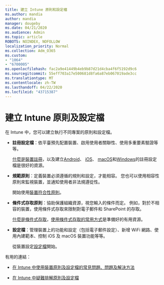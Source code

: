 ```yaml
---
title: 建立 Intune 原則和設定檔
ms.author: mandia
author: mandia
manager: dougeby
ms.date: 04/21/2020
ms.audience: Admin
ms.topic: article
ROBOTS: NOINDEX, NOFOLLOW
localization_priority: Normal
ms.collection: Adm_O365
ms.custom:
- "1064"
- "6700005"
ms.openlocfilehash: fac2a9e41449b4eb9b87d21d4cba4f6f5192d9c6
ms.sourcegitcommit: 55eff703a17e500681d8fa6a87eb067019ade3cc
ms.translationtype: MT
ms.contentlocale: zh-TW
ms.lasthandoff: 04/22/2020
ms.locfileid: "43715387"
---
```

# <a name="creating-intune-policy-and-profiles"></a>建立 Intune 原則及設定檔

在 Intune 中，您可以建立執行不同專案的原則和設定檔。

- **註冊設定檔**：依平臺預先配置裝置、啟用使用者關聯性、使用多重要素驗證等等。

  [什麼是裝置註冊](https://docs.microsoft.com/intune/device-enrollment)，以及建立[Android](https://docs.microsoft.com/intune/android-enroll)、 [iOS](https://docs.microsoft.com/intune/ios-enroll)、 [macOS](https://docs.microsoft.com/intune/macos-enroll)和[Windows](https://docs.microsoft.com/intune/windows-enrollment-methods)的註冊設定檔是很好的資源。

- **規範原則**：定義裝置必須遵循的規則和設定，才能相容。 您也可以使用相容性原則來監視裝置，並通知使用者非法規遵從性。

  開始使用[裝置符合性原則](https://docs.microsoft.com/intune/device-compliance-get-started)。
- **條件式存取原則**：協助保護組織資源，視您輸入的條件而定。 例如，對於不相容的裝置，使用條件式存取來限制對電子郵件和 SharePoint 的存取。

  [什麼是條件式存取](https://docs.microsoft.com/intune/conditional-access)，[使用條件式存取的常用方式](https://docs.microsoft.com/intune/conditional-access-intune-common-ways-use)是準備好的有用資源。

- **設定檔**：管理裝置上的功能和設定（包括電子郵件設定）、新增 WiFi 網路、使用內建範本、控制 iOS 及 macOS 裝置功能等等。

  從裝置設定[設定檔](https://docs.microsoft.com/intune/device-profiles)開始。

有用的連結：

- [在 Intune 中使用裝置原則及設定檔的常見問題、問題及解決方法](https://docs.microsoft.com/intune/device-profile-troubleshoot)

- [在 Intune 中疑難排解原則及設定檔](https://docs.microsoft.com/intune/troubleshoot-policies-in-microsoft-intune)
